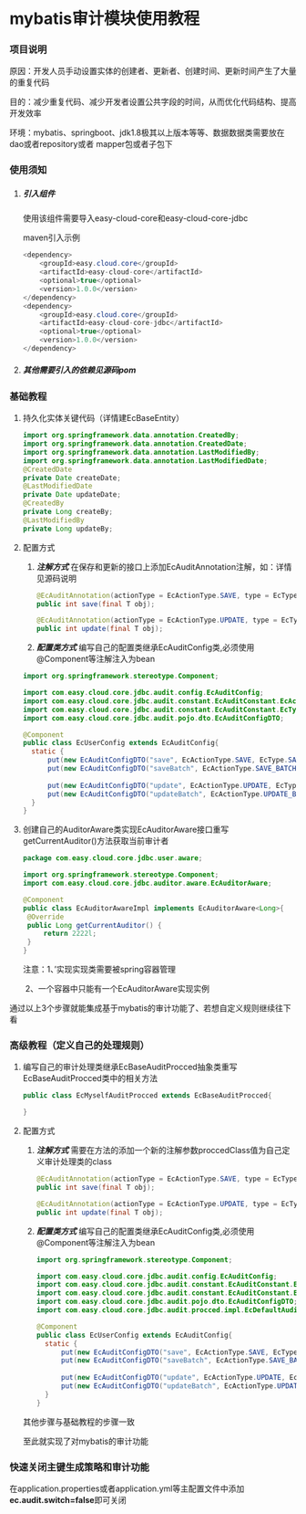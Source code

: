 #  mybatis审计模块使用教程

### 项目说明

​	原因：开发人员手动设置实体的创建者、更新者、创建时间、更新时间产生了大量的重复代码

​	目的：减少重复代码、减少开发者设置公共字段的时间，从而优化代码结构、提高开发效率

​	环境：mybatis、springboot、jdk1.8极其以上版本等等、数据数据类需要放在dao或者repository或者 mapper包或者子包下

### 使用须知

1. ##### 引入组件

   使用该组件需要导入easy-cloud-core和easy-cloud-core-jdbc

   maven引入示例

   ```java
   <dependency>
       <groupId>easy.cloud.core</groupId>
       <artifactId>easy-cloud-core</artifactId>
       <optional>true</optional>
       <version>1.0.0</version>
   </dependency>
   <dependency>
       <groupId>easy.cloud.core</groupId>
       <artifactId>easy-cloud-core-jdbc</artifactId>
       <optional>true</optional>
       <version>1.0.0</version>
   </dependency>
   ```

2. ##### 其他需要引入的依赖见源码pom

###   基础教程

1. 持久化实体关键代码（详情建EcBaseEntity）

   ```java
   import org.springframework.data.annotation.CreatedBy;
   import org.springframework.data.annotation.CreatedDate;
   import org.springframework.data.annotation.LastModifiedBy;
   import org.springframework.data.annotation.LastModifiedDate;
   @CreatedDate
   private Date createDate;
   @LastModifiedDate
   private Date updateDate;
   @CreatedBy
   private Long createBy;
   @LastModifiedBy
   private Long updateBy;
   ```

2. 配置方式

   1. ***注解方式***    在保存和更新的接口上添加EcAuditAnnotation注解，如：详情见源码说明

      ```java
      @EcAuditAnnotation(actionType = EcActionType.SAVE, type = EcType.SAVE)
      public int save(final T obj);

      @EcAuditAnnotation(actionType = EcActionType.UPDATE, type = EcType.UPDATE)
      public int update(final T obj);
      ```

   2.  ***配置类方式***     编写自己的配置类继承EcAuditConfig类,必须使用@Component等注解注入为bean

      ```java
      import org.springframework.stereotype.Component;

      import com.easy.cloud.core.jdbc.audit.config.EcAuditConfig;
      import com.easy.cloud.core.jdbc.audit.constant.EcAuditConstant.EcActionType;
      import com.easy.cloud.core.jdbc.audit.constant.EcAuditConstant.EcType;
      import com.easy.cloud.core.jdbc.audit.pojo.dto.EcAuditConfigDTO;

      @Component
      public class EcUserConfig extends EcAuditConfig{
      	static {
      		put(new EcAuditConfigDTO("save", EcActionType.SAVE, EcType.SAVE));
      		put(new EcAuditConfigDTO("saveBatch", EcActionType.SAVE_BATCH, EcType.SAVE));
      		
      		put(new EcAuditConfigDTO("update", EcActionType.UPDATE, EcType.UPDATE));
      		put(new EcAuditConfigDTO("updateBatch", EcActionType.UPDATE_BATCH, EcType.UPDATE));
      	}
      }
      ```

3. 创建自己的AuditorAware类实现EcAuditorAware接口重写getCurrentAuditor()方法获取当前审计者

   ```java
   package com.easy.cloud.core.jdbc.user.aware;

   import org.springframework.stereotype.Component;
   import com.easy.cloud.core.jdbc.auditor.aware.EcAuditorAware;

   @Component
   public class EcAuditorAwareImpl implements EcAuditorAware<Long>{
   	@Override
   	public Long getCurrentAuditor() {
   		return 2222l;
   	}
   }
   ```

   注意：1、’实现实现类需要被spring容器管理

   ​	    2、一个容器中只能有一个EcAuditorAware实现实例

通过以上3个步骤就能集成基于mybatis的审计功能了、若想自定义规则继续往下看

### 高级教程（定义自己的处理规则）

1. 编写自己的审计处理类继承EcBaseAuditProcced抽象类重写EcBaseAuditProcced类中的相关方法

   ```java
   public class EcMyselfAuditProcced extends EcBaseAuditProcced{

   }
   ```

2. 配置方式 

   1. ***注解方式***     需要在方法的添加一个新的注解参数proccedClass值为自己定义审计处理类的class

      ```java
      @EcAuditAnnotation(actionType = EcActionType.SAVE, type = EcType.SAVE, proccedClass = EcMyselfAuditProcced.class)
      public int save(final T obj);

      @EcAuditAnnotation(actionType = EcActionType.UPDATE, type = EcType.UPDATE, proccedClass = EcMyselfAuditProcced.class)
      public int update(final T obj);
      ```

   2. ***配置类方式***     编写自己的配置类继承EcAuditConfig类,必须使用@Component等注解注入为bean

      ```java
      import org.springframework.stereotype.Component;

      import com.easy.cloud.core.jdbc.audit.config.EcAuditConfig;
      import com.easy.cloud.core.jdbc.audit.constant.EcAuditConstant.EcActionType;
      import com.easy.cloud.core.jdbc.audit.constant.EcAuditConstant.EcType;
      import com.easy.cloud.core.jdbc.audit.pojo.dto.EcAuditConfigDTO;
      import com.easy.cloud.core.jdbc.audit.procced.impl.EcDefaultAuditProcced;

      @Component
      public class EcUserConfig extends EcAuditConfig{
      	static {
      		put(new EcAuditConfigDTO("save", EcActionType.SAVE, EcType.SAVE, EcMyselfAuditProcced.class));
      		put(new EcAuditConfigDTO("saveBatch", EcActionType.SAVE_BATCH, EcType.SAVE, EcMyselfAuditProcced.class));
      		
      		put(new EcAuditConfigDTO("update", EcActionType.UPDATE, EcType.UPDATE, EcMyselfAuditProcced.class));
      		put(new EcAuditConfigDTO("updateBatch", EcActionType.UPDATE_BATCH, EcType.UPDATE, EcMyselfAuditProcced.class));
      	}
      }
      ```

   其他步骤与基础教程的步骤一致

   至此就实现了对mybatis的审计功能

### 快速关闭主键生成策略和审计功能

​	在application.properties或者application.yml等主配置文件中添加**ec.audit.switch=false**即可关闭